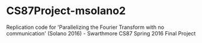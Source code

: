 # CS87Project-msolano2
Replication code for 'Parallelizing the Fourier Transform with no communication' (Solano 2016) - Swarthmore CS87 Spring 2016 Final Project

